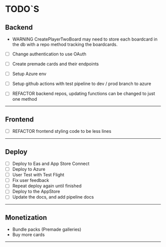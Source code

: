 # TODO`S

## Backend

- WARNING CreatePlayerTwoBoard may need to store each boardcard in the db with a repo method tracking the boardcards.
- [ ] Change authentication to use OAuth
- [ ] Create premade cards and their endpoints
- [ ] Setup Azure env
- [ ] Setup github actions with test pipeline to dev / prod branch to azure

- [ ] REFACTOR backend repos, updating functions can be changed to just one method

<hr />

## Frontend

- [ ] REFACTOR frontend styling code to be less lines

<hr />

## Deploy

- [ ] Deploy to Eas and App Store Connect
- [ ] Deploy to Azure
- [ ] User Test with Test Flight
- [ ] Fix user feedback
- [ ] Repeat deploy again until finished
- [ ] Deploy to the AppStore
- [ ] Update the docs, and add pipeline docs

<hr />

## Monetization

- Bundle packs (Premade galleries)
- Buy more cards

<hr />
